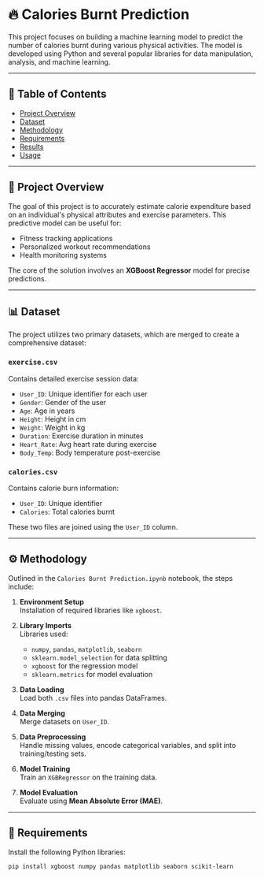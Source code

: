 # 🔥 Calories Burnt Prediction

This project focuses on building a machine learning model to predict the number of calories burnt during various physical activities. The model is developed using Python and several popular libraries for data manipulation, analysis, and machine learning.

---

## 📑 Table of Contents

- [Project Overview](#project-overview)
- [Dataset](#dataset)
- [Methodology](#methodology)
- [Requirements](#requirements)
- [Results](#results)
- [Usage](#usage)

---

## 🧠 Project Overview

The goal of this project is to accurately estimate calorie expenditure based on an individual's physical attributes and exercise parameters. This predictive model can be useful for:

- Fitness tracking applications  
- Personalized workout recommendations  
- Health monitoring systems  

The core of the solution involves an **XGBoost Regressor** model for precise predictions.

---

## 📊 Dataset

The project utilizes two primary datasets, which are merged to create a comprehensive dataset:

### `exercise.csv`
Contains detailed exercise session data:

- `User_ID`: Unique identifier for each user  
- `Gender`: Gender of the user  
- `Age`: Age in years  
- `Height`: Height in cm  
- `Weight`: Weight in kg  
- `Duration`: Exercise duration in minutes  
- `Heart_Rate`: Avg heart rate during exercise  
- `Body_Temp`: Body temperature post-exercise  

### `calories.csv`
Contains calorie burn information:

- `User_ID`: Unique identifier  
- `Calories`: Total calories burnt  

These two files are joined using the `User_ID` column.

---

## ⚙️ Methodology

Outlined in the `Calories Burnt Prediction.ipynb` notebook, the steps include:

1. **Environment Setup**  
   Installation of required libraries like `xgboost`.

2. **Library Imports**  
   Libraries used:
   - `numpy`, `pandas`, `matplotlib`, `seaborn`
   - `sklearn.model_selection` for data splitting  
   - `xgboost` for the regression model  
   - `sklearn.metrics` for model evaluation  

3. **Data Loading**  
   Load both `.csv` files into pandas DataFrames.

4. **Data Merging**  
   Merge datasets on `User_ID`.

5. **Data Preprocessing**  
   Handle missing values, encode categorical variables, and split into training/testing sets.

6. **Model Training**  
   Train an `XGBRegressor` on the training data.

7. **Model Evaluation**  
   Evaluate using **Mean Absolute Error (MAE)**.

---

## 🧰 Requirements

Install the following Python libraries:

```bash
pip install xgboost numpy pandas matplotlib seaborn scikit-learn
